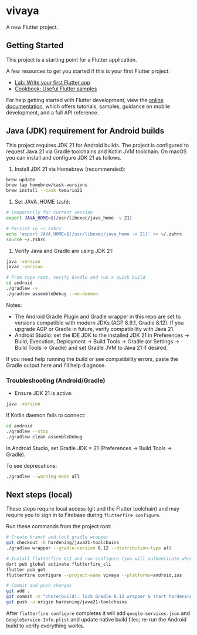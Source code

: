 # vivaya

A new Flutter project.

## Getting Started

This project is a starting point for a Flutter application.

A few resources to get you started if this is your first Flutter project:

- [Lab: Write your first Flutter app](https://docs.flutter.dev/get-started/codelab)
- [Cookbook: Useful Flutter samples](https://docs.flutter.dev/cookbook)

For help getting started with Flutter development, view the
[online documentation](https://docs.flutter.dev/), which offers tutorials,
samples, guidance on mobile development, and a full API reference.


## Java (JDK) requirement for Android builds

This project requires JDK 21 for Android builds. The project is configured
to request Java 21 via Gradle toolchains and Kotlin JVM toolchain. On macOS
you can install and configure JDK 21 as follows.

1. Install JDK 21 via Homebrew (recommended):

```bash
brew update
brew tap homebrew/cask-versions
brew install --cask temurin21
```

1. Set JAVA_HOME (zsh):

```bash
# Temporarily for current session
export JAVA_HOME=$(/usr/libexec/java_home -v 21)

# Persist in ~/.zshrc
echo 'export JAVA_HOME=$(/usr/libexec/java_home -v 21)' >> ~/.zshrc
source ~/.zshrc
```

1. Verify Java and Gradle are using JDK 21:

```bash
java -version
javac -version

# From repo root, verify Gradle and run a quick build
cd android
./gradlew -v
./gradlew assembleDebug --no-daemon
```

Notes:

- The Android Gradle Plugin and Gradle wrapper in this repo are set to
  versions compatible with modern JDKs (AGP 8.9.1, Gradle 8.12). If you
  upgrade AGP or Gradle in future, verify compatibility with Java 21.
- Android Studio: set the IDE JDK to the installed JDK 21 in
  Preferences → Build, Execution, Deployment → Build Tools → Gradle
  (or Settings → Build Tools → Gradle) and set Gradle JVM to Java 21 if
  desired.

If you need help running the build or see compatibility errors, paste the
Gradle output here and I'll help diagnose.

### Troubleshooting (Android/Gradle)

- Ensure JDK 21 is active:

```bash
java -version
```

If Kotlin daemon fails to connect:

```bash
cd android
./gradlew --stop
./gradlew clean assembleDebug
```

In Android Studio, set Gradle JDK = 21 (Preferences → Build Tools → Gradle).

To see deprecations:

```bash
./gradlew --warning-mode all
```

## Next steps (local)

These steps require local access (git and the Flutter toolchain) and may
require you to sign in to Firebase during `flutterfire configure`.

Run these commands from the project root:

```bash
# Create branch and lock gradle wrapper
git checkout -b hardening/java21-toolchains
./gradlew wrapper --gradle-version 8.12 --distribution-type all

# Install flutterfire CLI and run configure (you will authenticate when prompted)
dart pub global activate flutterfire_cli
flutter pub get
flutterfire configure --project-name vivaya --platforms=android,ios

# Commit and push changes
git add .
git commit -m "chore(build): lock Gradle 8.12 wrapper & start hardening"
git push -u origin hardening/java21-toolchains
```

After `flutterfire configure` completes it will add `google-services.json` and
`GoogleService-Info.plist` and update native build files; re-run the Android
build to verify everything works.

